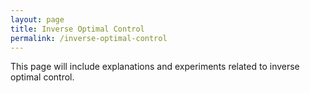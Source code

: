 ```yaml
---
layout: page
title: Inverse Optimal Control
permalink: /inverse-optimal-control
---
```


This page will include explanations and experiments related to inverse optimal control.
